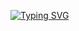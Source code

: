 [![Typing SVG](https://readme-typing-svg.herokuapp.com?font=Bungee&color=FB4916&center=true&vCenter=true&width=600&height=400&lines=Hey+There!+%F0%9F%91%8B;My+name+is+Kenechi+Ifeanyi;My+Tools+are......;%7C%7C+React+%7C%7C+Vue+%7C%7C+Python+%7C%7C)](https://git.io/typing-svg)
